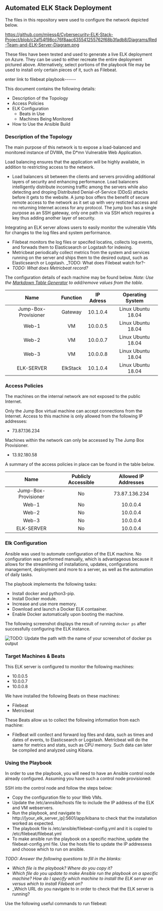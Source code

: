 ## Automated ELK Stack Deployment

The files in this repository were used to configure the network depicted below.

https://github.com/mijess4/Cybersecurity-ELK-Stack-Project/blob/c2af54f98cc76f8aac635541255762f68b3fadb8/Diagrams/Red-Team-and-ELK-Server-Diagram.png

These files have been tested and used to generate a live ELK deployment on Azure. They can be used to either recreate the entire deployment pictured above. Alternatively, select portions of the playbook file may be used to install only certain pieces of it, such as Filebeat.

  enter link to filebeat playbook------

This document contains the following details:
- Description of the Topology
- Access Policies
- ELK Configuration
  - Beats in Use
  - Machines Being Monitored
- How to Use the Ansible Build


### Description of the Topology

The main purpose of this network is to expose a load-balanced and monitored instance of DVWA, the D*mn Vulnerable Web Application.

Load balancing ensures that the application will be highly available, in addition to restricting access to the network.
- Load balancers sit between the clients and servers providing additional layers of security and enhancing performance. Load balancers intelligently distribute incoming traffic among the servers while also detecting and droping Distributed Denial-of-Service (DDoS) attacks before it gets to the website.
  A jump box offers the benefit of secure remote access to the network as it set up with very resticted access and no returning Internet access for any protocol. The jump box has a single purpose as an SSH gateway, only one path in via SSH which requires a key thus adding another layer of security.

Integrating an ELK server allows users to easily monitor the vulnerable VMs for changes to the log files and system performance.
- Filebeat monitors the log files or specifed locatins, collects log events, and forwads them to Elasticsearch or Logstash for indexing.
- Metricbeat periodically collect metrics from the system and services running on the server and ships them to the desired output, such as Elasticsearch or Logstash. 
_TODO: What does Filebeat watch for?-
- _TODO: What does Metricbeat record?_

The configuration details of each machine may be found below.
_Note: Use the [Markdown Table Generator](http://www.tablesgenerator.com/markdown_tables) to add/remove values from the table_.

|         Name         | Function | IP Adress |  Operating System  |
|:--------------------:|:--------:|:---------:|:------------------:|
| Jump-Box-Provisioner | Gateway  | 10.1.0.4  | Linux Ubuntu 18.04 |
| Web-1                | VM       | 10.0.0.5  | Linux Ubuntu 18.04 |
| Web-2                | VM       | 10.0.0.7  | Linux Ubuntu 18.04 |
| Web-3                | VM       | 10.0.0.8  | Linux Ubuntu 18.04 |
| ELK-SERVER           | ElkStack | 10.1.0.4  | Linux Ubuntu 18.04 |

### Access Policies

The machines on the internal network are not exposed to the public Internet. 

Only the Jump Box virtual machine can accept connections from the Internet. Access to this machine is only allowed from the following IP addresses:
- 73.87.136.234

Machines within the network can only be accessed by The Jump Box Provisioner.
- 13.92.180.58

A summary of the access policies in place can be found in the table below.

|         Name         	| Publicly Accessible 	| Allowed IP Addresses 	|
|:--------------------:	|:-------------------:	|:--------------------:	|
| Jump-Box-Provisioner 	| No                  	| 73.87.136.234        	|
| Web-1                	| No                  	| 10.0.0.4             	|
| Web-2                	| No                  	| 10.0.0.4             	|
| Web-3                	| No                  	| 10.0.0.4             	|
| ELK-SERVER           	| No                  	| 10.0.0.4             	|

### Elk Configuration

Ansible was used to automate configuration of the ELK machine. No configuration was performed manually, which is advantageous because it allows for the streamlining of installations, updates, configurations management, deployment and more to a server, as well as the automation of daily tasks.

The playbook implements the following tasks:
- Install docker and python3-pip.
- Install Docker module.
- Increase and use more memory.
- Download and launch a Docker ELK contaainer.
- Enable Docker automatically upon booting the machine.

The following screenshot displays the result of running `docker ps` after successfully configuring the ELK instance.

![TODO: Update the path with the name of your screenshot of docker ps output](Images/docker_ps_output.png)

### Target Machines & Beats
This ELK server is configured to monitor the following machines:
- 10.0.0.5
- 10.0.0.7
- 10.0.0.8

We have installed the following Beats on these machines:
- Filebeat
- Metricbeat

These Beats allow us to collect the following information from each machine:
- FileBeat will conllect and forward log files and data, such as times and dates of events, to Elasticsearch or Logstash. Metricbeat will do the same for metrics and stats, such as CPU memory. Such data can later be compiled and analyzed using Kibana.

### Using the Playbook
In order to use the playbook, you will need to have an Ansible control node already configured. Assuming you have such a control node provisioned: 

SSH into the control node and follow the steps below:
- Copy the configuration file to your Web VMs.
- Update the /etc/annsible/hosts file to include the IP address of the ELK and VM webservers.
- Run the playbook, and navigate to http://[your_elk_server_ip]:5601/app/kibana to check that the installation worked as expected.
- The playbook file is /etc/ansible/filebeat-config.yml and it is copied to /etc/filebeat/filebeat.yml
- To make ansible run the playbook on a specific machine, update the filebeat-config.yml file. Use the hosts file to update the IP addressess and choose which to run on ansible.


_TODO: Answer the following questions to fill in the blanks:_
- _Which file is the playbook? Where do you copy it?_
- _Which file do you update to make Ansible run the playbook on a specific machine? How do I specify which machine to install the ELK server on versus which to install Filebeat on?_
- _Which URL do you navigate to in order to check that the ELK server is running?

Use the following useful commands to run filebeat:

